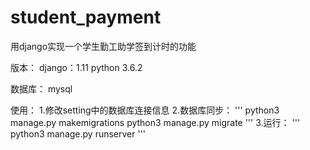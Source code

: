 # student_payment
用django实现一个学生勤工助学签到计时的功能

版本：
django：1.11
python 3.6.2

数据库：
mysql

使用：
1.修改setting中的数据库连接信息
2.数据库同步：
'''
python3 manage.py makemigrations
python3 manage.py migrate
'''
3.运行：
'''
python3 manage.py runserver
'''
